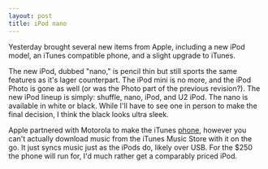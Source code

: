 ```yaml
---
layout: post
title: iPod nano
---
```

Yesterday brought several new items from Apple, including a new iPod model, an iTunes compatible phone, and a slight upgrade to iTunes.

The new iPod, dubbed "nano," is pencil thin but still sports the same features as it's lager counterpart.  The iPod mini is no more, and the iPod Photo is gone as well (or was the Photo part of the previous revision?).  The new iPod lineup is simply: shuffle, nano, iPod, and U2 iPod.  The nano is available in white or black.  While I'll have to see one in person to make the final decision, I think the black looks ultra sleek.

Apple partnered with Motorola to make the iTunes [phone](http://www.apple.com/itunes/mobile/), however you can't actually download music from the iTunes Music Store with it on the go. It just syncs music just as the iPods do, likely over USB. For the $250 the phone will run for, I'd much rather get a comparably priced iPod.
